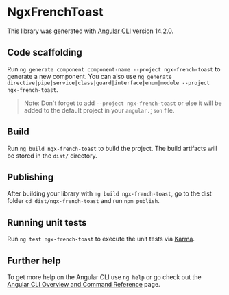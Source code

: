 # NgxFrenchToast

This library was generated with [Angular CLI](https://github.com/angular/angular-cli) version 14.2.0.

## Code scaffolding

Run `ng generate component component-name --project ngx-french-toast` to generate a new component. You can also use `ng generate directive|pipe|service|class|guard|interface|enum|module --project ngx-french-toast`.
> Note: Don't forget to add `--project ngx-french-toast` or else it will be added to the default project in your `angular.json` file. 

## Build

Run `ng build ngx-french-toast` to build the project. The build artifacts will be stored in the `dist/` directory.

## Publishing

After building your library with `ng build ngx-french-toast`, go to the dist folder `cd dist/ngx-french-toast` and run `npm publish`.

## Running unit tests

Run `ng test ngx-french-toast` to execute the unit tests via [Karma](https://karma-runner.github.io).

## Further help

To get more help on the Angular CLI use `ng help` or go check out the [Angular CLI Overview and Command Reference](https://angular.io/cli) page.
